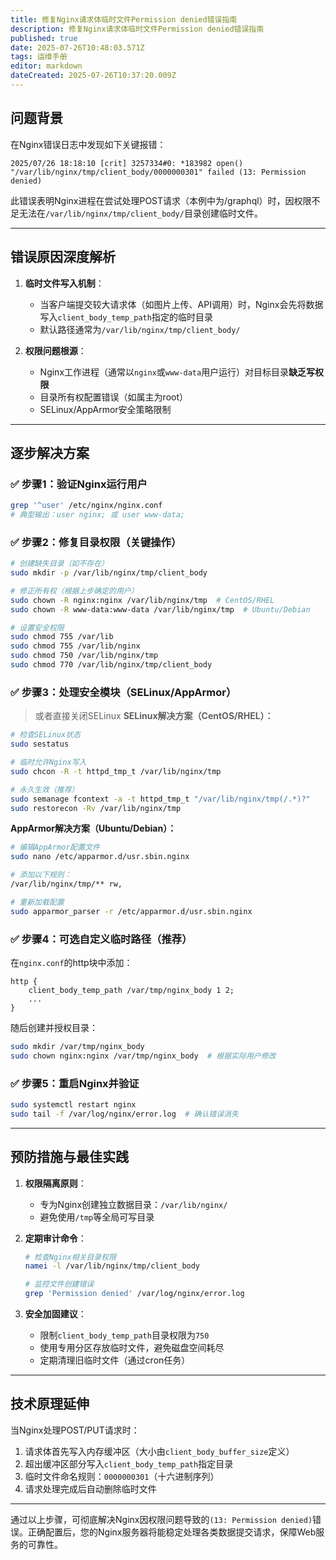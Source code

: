 ```yaml
---
title: 修复Nginx请求体临时文件Permission denied错误指南
description: 修复Nginx请求体临时文件Permission denied错误指南
published: true
date: 2025-07-26T10:48:03.571Z
tags: 运维手册
editor: markdown
dateCreated: 2025-07-26T10:37:20.009Z
---
```


## 问题背景
在Nginx错误日志中发现如下关键报错：
```
2025/07/26 18:18:10 [crit] 3257334#0: *183982 open() "/var/lib/nginx/tmp/client_body/0000000301" failed (13: Permission denied)
```
此错误表明Nginx进程在尝试处理POST请求（本例中为/graphql）时，因权限不足无法在`/var/lib/nginx/tmp/client_body/`目录创建临时文件。

---

## 错误原因深度解析
1. **临时文件写入机制**：
   - 当客户端提交较大请求体（如图片上传、API调用）时，Nginx会先将数据写入`client_body_temp_path`指定的临时目录
   - 默认路径通常为`/var/lib/nginx/tmp/client_body/`

2. **权限问题根源**：
   - Nginx工作进程（通常以`nginx`或`www-data`用户运行）对目标目录**缺乏写权限**
   - 目录所有权配置错误（如属主为root）
   - SELinux/AppArmor安全策略限制

---

## 逐步解决方案

### ✅ 步骤1：验证Nginx运行用户
```bash
grep '^user' /etc/nginx/nginx.conf
# 典型输出：user nginx; 或 user www-data;
```

### ✅ 步骤2：修复目录权限（关键操作）
```bash
# 创建缺失目录（如不存在）
sudo mkdir -p /var/lib/nginx/tmp/client_body

# 修正所有权（根据上步确定的用户）
sudo chown -R nginx:nginx /var/lib/nginx/tmp  # CentOS/RHEL
sudo chown -R www-data:www-data /var/lib/nginx/tmp  # Ubuntu/Debian

# 设置安全权限
sudo chmod 755 /var/lib
sudo chmod 755 /var/lib/nginx
sudo chmod 750 /var/lib/nginx/tmp
sudo chmod 770 /var/lib/nginx/tmp/client_body
```

### ✅ 步骤3：处理安全模块（SELinux/AppArmor）
> 或者直接关闭SELinux
**SELinux解决方案（CentOS/RHEL）：**
```bash
# 检查SELinux状态
sudo sestatus

# 临时允许Nginx写入
sudo chcon -R -t httpd_tmp_t /var/lib/nginx/tmp

# 永久生效（推荐）
sudo semanage fcontext -a -t httpd_tmp_t "/var/lib/nginx/tmp(/.*)?"
sudo restorecon -Rv /var/lib/nginx/tmp
```

**AppArmor解决方案（Ubuntu/Debian）：**
```bash
# 编辑AppArmor配置文件
sudo nano /etc/apparmor.d/usr.sbin.nginx

# 添加以下规则：
/var/lib/nginx/tmp/** rw,

# 重新加载配置
sudo apparmor_parser -r /etc/apparmor.d/usr.sbin.nginx
```

### ✅ 步骤4：可选自定义临时路径（推荐）
在`nginx.conf`的http块中添加：
```nginx
http {
    client_body_temp_path /var/tmp/nginx_body 1 2;
    ...
}
```
随后创建并授权目录：
```bash
sudo mkdir /var/tmp/nginx_body
sudo chown nginx:nginx /var/tmp/nginx_body  # 根据实际用户修改
```

### ✅ 步骤5：重启Nginx并验证
```bash
sudo systemctl restart nginx
sudo tail -f /var/log/nginx/error.log  # 确认错误消失
```

---

## 预防措施与最佳实践
1. **权限隔离原则**：
   - 专为Nginx创建独立数据目录：`/var/lib/nginx/`
   - 避免使用`/tmp`等全局可写目录

2. **定期审计命令**：
   ```bash
   # 检查Nginx相关目录权限
   namei -l /var/lib/nginx/tmp/client_body
   
   # 监控文件创建错误
   grep 'Permission denied' /var/log/nginx/error.log
   ```

3. **安全加固建议**：
   - 限制`client_body_temp_path`目录权限为`750`
   - 使用专用分区存放临时文件，避免磁盘空间耗尽
   - 定期清理旧临时文件（通过cron任务）

---

## 技术原理延伸
当Nginx处理POST/PUT请求时：
1. 请求体首先写入内存缓冲区（大小由`client_body_buffer_size`定义）
2. 超出缓冲区部分写入`client_body_temp_path`指定目录
3. 临时文件命名规则：`0000000301`（十六进制序列）
4. 请求处理完成后自动删除临时文件

---

通过以上步骤，可彻底解决Nginx因权限问题导致的`(13: Permission denied)`错误。正确配置后，您的Nginx服务器将能稳定处理各类数据提交请求，保障Web服务的可靠性。